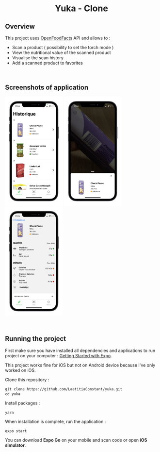 <h1 align="center">Yuka - Clone</h1>

## Overview

This project uses [OpenFoodFacts](https://fr.openfoodfacts.org/) API and allows to :

- Scan a product ( possibility to set the torch mode )
- View the nutritional value of the scanned product
- Visualise the scan history
- Add a scanned product to favorites

&nbsp;

## Screenshots of application

<img src="./assets/screen1.png" alt="drawing" width="190"/>

<img src="./assets/screen3.png" alt="drawing" width="190"/>

<img src="./assets/screen2.png" alt="drawing" width="190"/>

&nbsp;

## Running the project

First make sure you have installed all dependencies and applications to run project on your computer : [Getting Started with Expo](https://docs.expo.io/get-started/installation/).

This project works fine for iOS but not on Android device because I've only worked on iOS.

Clone this repository :

```
git clone https://github.com/LaetitiaConstant/yuka.git
cd yuka
```

Install packages :

```
yarn
```

When installation is complete, run the application :

```
expo start
```

You can download **Expo Go** on your mobile and scan code or open **iOS simulator**.
